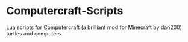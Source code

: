 # Computercraft-Scripts
Lua scripts for Computercraft (a brilliant mod for Minecraft by dan200) turtles and computers.
